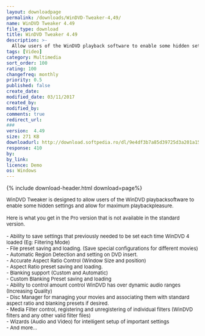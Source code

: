 ```yaml
---
layout: downloadpage
permalink: /downloads/WinDVD-Tweaker-4,49/
name: WinDVD Tweaker 4.49
file_type: download
title: WinDVD Tweaker 4.49
description: >-
  Allow users of the WinDVD playback software to enable some hidden settings
tags: [Video]
category: Multimedia
sort_order: 100
rating: 100
changefreq: monthly
priority: 0.5
published: false
create_date: 
modified_date: 03/11/2017
created_by: 
modified_by: 
comments: true
redirect_url: 
### 
version:  4.49
size: 271 KB
downloadurl: http://download.softpedia.ro/dl/9e4df3b7a85d39725d3a201a15259abc/46de7b4a/100006309/software/TWEACK/windvd_tweaker4.49demo.exe
response: 410
by: 
by_link: 
licence: Demo 
os: Windows
---
```


{% include download-header.html download=page%}

<p style="fix-download-text !important">
<p><font size="2"><p>WinDVD Tweaker is designed to allow users of the WinDVD playbacksoftware to enable some hidden settings and allow for maximum playbackpleasure. <br />
<br />
Here is what you get in the Pro version that is not available in the standard version. <br />
<br />
- Ability to save settings that previously needed to be set each time WinDVD 4 loaded (Eg: Filtering Mode) <br />
- File preset saving and loading. (Save special configurations for different movies) <br />
- Automatic Region Detection and setting on DVD insert. <br />
- Accurate Aspect Ratio Control (Window Size and position) <br />
- Aspect Ratio preset saving and loading. <br />
- Blanking support (Custom and Automatic) <br />
- Custom Blanking Preset saving and loading <br />
- Ability to control amount control WinDVD has over dynamic audio ranges (Increasing Quality) <br />
- Disc Manager for managing your movies and associating them with standard aspect ratio and blanking presets if desired. <br />
- Media Filter control, registering and unregistering of individual filters (WinDVD filters and any other valid filter files) <br />
- Wizards (Audio and Video) for intelligent setup of important settings <br />
- And more...</p></p></p>
